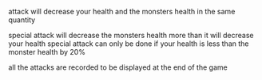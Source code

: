 attack will decrease your health and the monsters health in the same quantity

special attack will decrease the monsters health more than it will decrease your health
special attack can only be done if your health is less than the monster health by 20%

all the attacks are recorded to be displayed at the end of the game